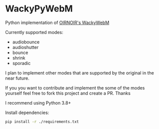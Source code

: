 # WackyPyWebM
Python implementation of [OIRNOIR's WackyWebM](https://github.com/OIRNOIR/WackyWebM)

Currently supported modes:
- audiobounce
- audioshutter
- bounce
- shrink
- sporadic

I plan to implement other modes that are supported by the original in the near future. 

If you you want to contribute and implement the some of the modes yourself feel free to fork this project and create a PR. Thanks


I recommend using Python 3.8+

Install dependencies:
```bash
pip install -r ./requirements.txt
```
